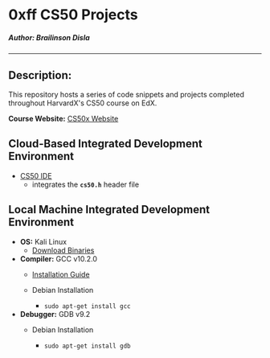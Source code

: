 
# **0xff CS50 Projects**
##### **Author:** Brailinson Disla
----------------------------------

## Description:
This repository hosts a series of code snippets and projects completed throughout HarvardX's CS50 course on EdX.

**Course Website:** [CS50x Website](https://cs50.harvard.edu/x/2020/)

## Cloud-Based Integrated Development Environment
* [CS50 IDE](https://ide.cs50.io/)
    * integrates the **`cs50.h`** header file

## Local Machine Integrated Development Environment
* **OS:** Kali Linux
    * [Download Binaries](https://cdimage.kali.org/)
* **Compiler:** GCC v10.2.0
    * [Installation Guide](https://gcc.gnu.org/install/)
    * Debian Installation
    
         * `sudo apt-get install gcc`
* **Debugger:** GDB v9.2
    * Debian Installation
    
         * `sudo apt-get install gdb`
